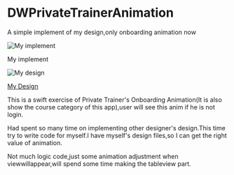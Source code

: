 # DWPrivateTrainerAnimation

A simple implement of my design,only onboarding animation now

![My implement](https://github.com/MartinRGB/MTPrivateTrainerAnimation/blob/master/implement.gif?raw=true)

My implement


![My design](https://github.com/MartinRGB/MTPrivateTrainerAnimation/blob/master/Design.gif?raw=true)

[My Design](https://dribbble.com/shots/2346124-Private-Trainer-Course-List)

This is a swift exercise of Private Trainer's Onboarding Animation(It is also show the course category of this app),user will see this anim if he is not login.

Had spent so many time on implementing other designer's design.This time try to write code for myself.I have myself's design files,so I can get the right value of animation.

Not much logic code,just some animation adjustment when viewwillappear,will spend some time making the tableview part.
